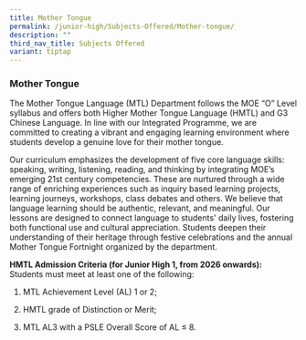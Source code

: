 ```yaml
---
title: Mother Tongue
permalink: /junior-high/Subjects-Offered/Mother-tongue/
description: ""
third_nav_title: Subjects Offered
variant: tiptap
---
```

<h3>Mother Tongue</h3>
<p>The Mother Tongue Language (MTL) Department follows the MOE “O” Level
syllabus and offers both Higher Mother Tongue Language (HMTL) and G3 Chinese
Language. In line with our Integrated Programme, we are committed to creating
a vibrant and engaging learning environment where students develop a genuine
love for their mother tongue.</p>
<p>Our curriculum emphasizes the development of five core language skills:
speaking, writing, listening, reading, and thinking by integrating MOE’s
emerging 21st&nbsp;century competencies. These are nurtured through a wide
range of enriching experiences such as inquiry based learning projects,
learning journeys, workshops, class debates and others. We believe that
language learning should be authentic, relevant, and meaningful. Our lessons
are designed to connect language to students' daily lives, fostering both
functional use and cultural appreciation. Students deepen their understanding
of their heritage through festive celebrations and the annual Mother Tongue
Fortnight organized by the department.</p>
<p><strong>HMTL Admission Criteria (for Junior High 1, from 2026 onwards):</strong>
<br>Students must meet at least one of the following:</p>
<ol data-tight="true" class="tight">
<li>
<p>MTL Achievement Level (AL) 1 or 2;</p>
</li>
<li>
<p>HMTL grade of Distinction or Merit;</p>
</li>
<li>
<p>MTL AL3 with a PSLE Overall Score of AL ≤ 8.</p>
</li>
</ol>
<p></p>